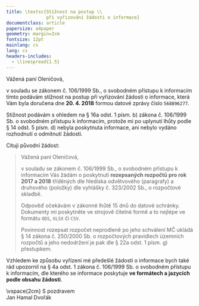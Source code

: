 ```yaml
---
title: \textsc{Stížnost na postup \\
               při vyřizování žádosti o informace}
documentclass: article
papersize: a4paper
geometry: margin=2cm
fontsize: 12pt
mainlang: cs
lang: cs
headers-includes:
  - \linespread{1.5}
---
```


Vážená paní Oleničová,

v souladu se zákonem č. 106/1999 Sb., o svobodném přístupu k informacím tímto podávám stížnost na postup při vyřizování žádosti o informace, která Vám byla doručena dne **20. 4. 2018** formou datové zprávy číslo `568896277`.

Stížnost podávám s ohledem na § 16a odst. 1 písm. b) zákona č. 106/1999 Sb. o svobodném přístupu k informacím, protože mi po uplynutí lhůty podle § 14 odst. 5 písm. d) nebyla poskytnuta informace, ani nebylo vydáno rozhodnutí o odmítnutí žádosti.

Cituji původní žádost:

> Vážená paní Oleničová,
>
> v souladu se zákonem č. 106/1999 Sb., o svobodném přístupu k informacím Vás žádám o poskytnutí **rozepsaných rozpočtů pro rok 2017 a 2018** tříděných dle hlediska odvětvového (paragrafy) a druhového (položky) dle vyhlášky č. 323/2002 Sb., o rozpočtové skladbě.
>
> Odpověď očekávám v zákonné lhůtě 15 dnů do datové schránky. Dokumenty mi poskytněte ve strojově čitelné formě a to nejlépe ve formátu `ODS`, `XLSX` či `CSV`.
>
> Povinnost rozepsat rozpočet neprodleně po jeho schválení MČ ukládá § 14 zákona č. 250/2000 Sb. o rozpočtových pravidlech územních rozpočtů a jeho nedodržení je pak dle § 22a odst. 1 písm. g) přestupkem.

Vzhledem ke způsobu vyřízení mé předešlé žádosti o informace bych také rád upozornil na § 4a odst. 1 zákona č. 106/1999 Sb. o svobodném přístupu k informacím, dle kterého se informace poskytuje **ve formátech a jazycích podle obsahu žádosti**.


\vspace{2cm}
S pozdravem  
Jan Hamal Dvořák


<!-- vim:set spell spelllang=cs,en: -->
